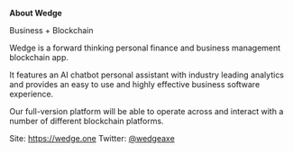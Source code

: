 <strong>About Wedge</strong>

Business + Blockchain

Wedge is a forward thinking personal finance and business management blockchain app.

It features an AI chatbot personal assistant with industry leading analytics and provides an easy to use and highly effective business software experience.

Our full-version platform will be able to operate across and interact with a number of different blockchain platforms.

Site: <a href="https://wedge.one">https://wedge.one</a>
Twitter: <a href="https://twitter.com/wedgeaxe">@wedgeaxe</a>
